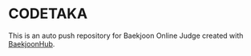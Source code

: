 # CODETAKA
This is an auto push repository for Baekjoon Online Judge created with [BaekjoonHub](https://github.com/BaekjoonHub/BaekjoonHub).
